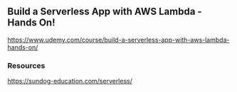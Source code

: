 ## Build a Serverless App with AWS Lambda - Hands On!

https://www.udemy.com/course/build-a-serverless-app-with-aws-lambda-hands-on/

### Resources

https://sundog-education.com/serverless/
